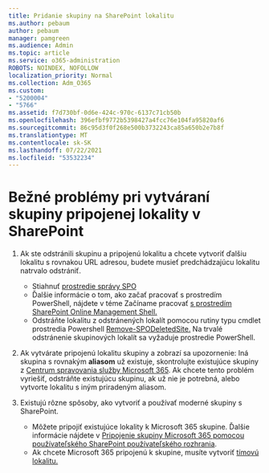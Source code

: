 ```yaml
---
title: Pridanie skupiny na SharePoint lokalitu
ms.author: pebaum
author: pebaum
manager: pamgreen
ms.audience: Admin
ms.topic: article
ms.service: o365-administration
ROBOTS: NOINDEX, NOFOLLOW
localization_priority: Normal
ms.collection: Adm_O365
ms.custom:
- "5200004"
- "5766"
ms.assetid: f7d730bf-0d6e-424c-970c-6137c71cb50b
ms.openlocfilehash: 396efbf9772b5398427a4fcc76e104fa95820af6
ms.sourcegitcommit: 86c95d3f0f268e500b3732243ca85a650b2e7b8f
ms.translationtype: MT
ms.contentlocale: sk-SK
ms.lasthandoff: 07/22/2021
ms.locfileid: "53532234"
---
```

# <a name="common-issues-when-creating-a-group-connected-site-in-sharepoint"></a>Bežné problémy pri vytváraní skupiny pripojenej lokality v SharePoint

1. Ak ste odstránili skupinu a pripojenú lokalitu a chcete vytvoriť ďalšiu lokalitu s rovnakou URL adresou, budete musieť predchádzajúcu lokalitu natrvalo odstrániť.

   - Stiahnuť [prostredie správy SPO](https://support.office.com/article/introduction-to-the-sharepoint-online-management-shell-c16941c3-19b4-4710-8056-34c034493429)
   - Ďalšie informácie o tom, ako začať pracovať s prostredím PowerShell, nájdete v téme Začíname pracovať [s prostredím SharePoint Online Management Shell.](/powershell/module/sharepoint-online/remove-sposite)
   - Odstráňte lokalitu z odstránených lokalít pomocou rutiny typu cmdlet prostredia Powershell [Remove-SPODeletedSite.](/powershell/module/sharepoint-online/remove-sposite?view=sharepoint-ps) Na trvalé odstránenie skupinových lokalít sa vyžaduje prostredie PowerShell.

1. Ak vytvárate pripojenú lokalitu skupiny a zobrazí sa upozornenie: Iná skupina s rovnakým **aliasom** už existuje, skontrolujte existujúce skupiny z [Centrum spravovania služby Microsoft 365](https://admin.microsoft.com/AdminPortal/Home#/groups). Ak chcete tento problém vyriešiť, odstráňte existujúcu skupinu, ak už nie je potrebná, alebo vytvorte lokalitu s iným priradeným aliasom.

1. Existujú rôzne spôsoby, ako vytvoriť a používať moderné skupiny s SharePoint.

   - Môžete pripojiť existujúce lokality k Microsoft 365 skupine. Ďalšie informácie nájdete v [Pripojenie skupiny Microsoft 365 pomocou používateľského SharePoint používateľského rozhrania](/sharepoint/dev/transform/modernize-connect-to-office365-group#connect-an-office-365-group-using-the-sharepoint-user-interface).
   - Ak chcete Microsoft 365 pripojenú k skupine, musíte vytvoriť [tímovú lokalitu.](https://admin.microsoft.com/sharepoint)
